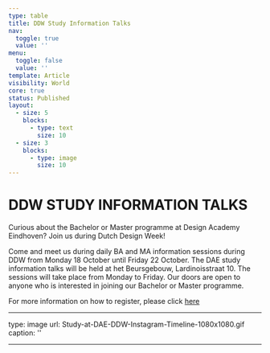 ```yaml
---
type: table
title: DDW Study Information Talks
nav:
  toggle: true
  value: ''
menu:
  toggle: false
  value: ''
template: Article
visibility: World
core: true
status: Published
layout:
  - size: 5
    blocks:
      - type: text
        size: 10
  - size: 3
    blocks:
      - type: image
        size: 10
---
```


# DDW STUDY INFORMATION TALKS

Curious about the Bachelor or Master programme at Design Academy Eindhoven? Join us during Dutch Design Week!

Come and meet us during daily BA and MA information sessions during DDW from Monday 18 October until Friday 22 October. The DAE study information talks will be held at het Beursgebouw, Lardinoisstraat 10. The sessions will take place from Monday to Friday. Our doors are open to anyone who is interested in joining our Bachelor or Master programme.

For more information on how to register, please click [here](https://www.designacademy.nl/p/study-at-dae/open-days/ddw-study-talks)

---

type: image
url: Study-at-DAE-DDW-Instagram-Timeline-1080x1080.gif
caption: ''

---
